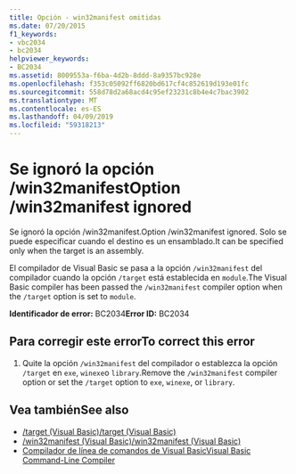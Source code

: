 ```yaml
---
title: Opción - win32manifest omitidas
ms.date: 07/20/2015
f1_keywords:
- vbc2034
- bc2034
helpviewer_keywords:
- BC2034
ms.assetid: 8009553a-f6ba-4d2b-8ddd-8a9357bc928e
ms.openlocfilehash: f353c05092ff6820bd617cf4c852619d193e01fc
ms.sourcegitcommit: 558d78d2a68acd4c95ef23231c8b4e4c7bac3902
ms.translationtype: MT
ms.contentlocale: es-ES
ms.lasthandoff: 04/09/2019
ms.locfileid: "59318213"
---
```

# <a name="option-win32manifest-ignored"></a><span data-ttu-id="ae0ee-102">Se ignoró la opción /win32manifest</span><span class="sxs-lookup"><span data-stu-id="ae0ee-102">Option /win32manifest ignored</span></span>
<span data-ttu-id="ae0ee-103">Se ignoró la opción /win32manifest.</span><span class="sxs-lookup"><span data-stu-id="ae0ee-103">Option /win32manifest ignored.</span></span> <span data-ttu-id="ae0ee-104">Solo se puede especificar cuando el destino es un ensamblado.</span><span class="sxs-lookup"><span data-stu-id="ae0ee-104">It can be specified only when the target is an assembly.</span></span>  
  
 <span data-ttu-id="ae0ee-105">El compilador de Visual Basic se pasa a la opción `/win32manifest` del compilador cuando la opción `/target` está establecida en `module`.</span><span class="sxs-lookup"><span data-stu-id="ae0ee-105">The Visual Basic compiler has been passed the `/win32manifest` compiler option when the `/target` option is set to `module`.</span></span>  
  
 <span data-ttu-id="ae0ee-106">**Identificador de error:** BC2034</span><span class="sxs-lookup"><span data-stu-id="ae0ee-106">**Error ID:** BC2034</span></span>  
  
## <a name="to-correct-this-error"></a><span data-ttu-id="ae0ee-107">Para corregir este error</span><span class="sxs-lookup"><span data-stu-id="ae0ee-107">To correct this error</span></span>  
  
1. <span data-ttu-id="ae0ee-108">Quite la opción `/win32manifest` del compilador o establezca la opción `/target` en `exe`, `winexe`o `library`.</span><span class="sxs-lookup"><span data-stu-id="ae0ee-108">Remove the `/win32manifest` compiler option or set the `/target` option to `exe`, `winexe`, or `library`.</span></span>  
  
## <a name="see-also"></a><span data-ttu-id="ae0ee-109">Vea también</span><span class="sxs-lookup"><span data-stu-id="ae0ee-109">See also</span></span>

- [<span data-ttu-id="ae0ee-110">/target (Visual Basic)</span><span class="sxs-lookup"><span data-stu-id="ae0ee-110">/target (Visual Basic)</span></span>](../../visual-basic/reference/command-line-compiler/target.md)
- [<span data-ttu-id="ae0ee-111">/win32manifest (Visual Basic)</span><span class="sxs-lookup"><span data-stu-id="ae0ee-111">/win32manifest (Visual Basic)</span></span>](../../visual-basic/reference/command-line-compiler/win32manifest.md)
- [<span data-ttu-id="ae0ee-112">Compilador de línea de comandos de Visual Basic</span><span class="sxs-lookup"><span data-stu-id="ae0ee-112">Visual Basic Command-Line Compiler</span></span>](../../visual-basic/reference/command-line-compiler/index.md)
